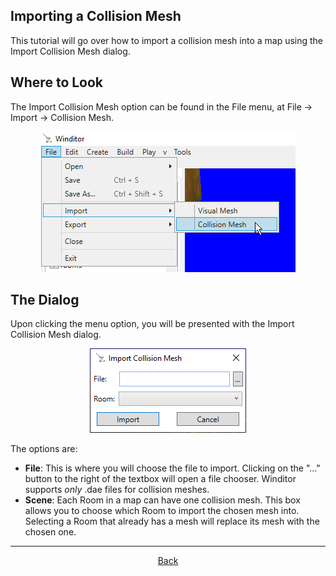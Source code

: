 ## Importing a Collision Mesh
This tutorial will go over how to import a collision mesh into a map using the Import Collision Mesh dialog.

## Where to Look
The Import Collision Mesh option can be found in the File menu, at File -> Import -> Collision Mesh.

<p align="center">
  <img src="./import_collision_mesh_menu.png" alignment="center">
</p>

## The Dialog
Upon clicking the menu option, you will be presented with the Import Collision Mesh dialog.

<p align="center">
  <img src="./import_collision_mesh_dialog.png" alignment="center">
</p>

The options are:
* **File**: This is where you will choose the file to import. Clicking on the "..." button to the right of the textbox will open a file chooser. Winditor supports *only* .dae files for collision meshes.
* **Scene**: Each Room in a map can have one collision mesh. This box allows you to choose which Room to import the chosen mesh into. Selecting a Room that already has a mesh will replace its mesh with the chosen one.

<hr>
<p align="center">
  <a href="../tutorials.html">Back</a>
</p>
